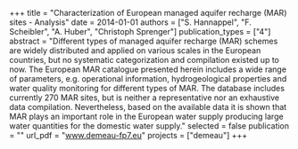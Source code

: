 +++
title = "Characterization of European managed aquifer recharge (MAR) sites - Analysis"
date = 2014-01-01
authors = ["S. Hannappel", "F. Scheibler", "A. Huber", "Christoph Sprenger"]
publication_types = ["4"]
abstract = "Different types of managed aquifer recharge (MAR) schemes are widely distributed and applied on various scales in the European countries, but no systematic categorization and compilation existed up to now. The European MAR catalogue presented herein includes a wide range of parameters, e.g. operational information, hydrogeological properties and water quality monitoring for different types of MAR. The database includes currently 270 MAR sites, but is neither a representative nor an exhaustive data compilation. Nevertheless, based on the available data it is shown that MAR plays an important role in the European water supply producing large water quantities for the domestic water supply."
selected = false
publication = ""
url_pdf = "www.demeau-fp7.eu"
projects = ["demeau"]
+++

